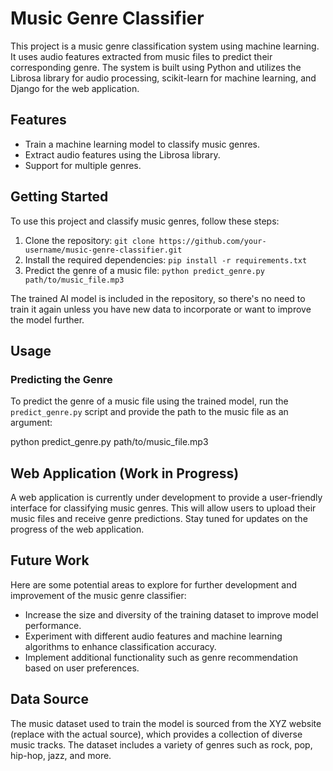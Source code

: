 # Music Genre Classifier

This project is a music genre classification system using machine learning. It uses audio features extracted from music files to predict their corresponding genre. The system is built using Python and utilizes the Librosa library for audio processing, scikit-learn for machine learning, and Django for the web application.

## Features

- Train a machine learning model to classify music genres.
- Extract audio features using the Librosa library.
- Support for multiple genres.

## Getting Started

To use this project and classify music genres, follow these steps:

1. Clone the repository: `git clone https://github.com/your-username/music-genre-classifier.git`
2. Install the required dependencies: `pip install -r requirements.txt`
3. Predict the genre of a music file: `python predict_genre.py path/to/music_file.mp3`

The trained AI model is included in the repository, so there's no need to train it again unless you have new data to incorporate or want to improve the model further.

## Usage

### Predicting the Genre

To predict the genre of a music file using the trained model, run the `predict_genre.py` script and provide the path to the music file as an argument:

python predict_genre.py path/to/music_file.mp3


## Web Application (Work in Progress)

A web application is currently under development to provide a user-friendly interface for classifying music genres. This will allow users to upload their music files and receive genre predictions. Stay tuned for updates on the progress of the web application.

## Future Work

Here are some potential areas to explore for further development and improvement of the music genre classifier:

- Increase the size and diversity of the training dataset to improve model performance.
- Experiment with different audio features and machine learning algorithms to enhance classification accuracy.
- Implement additional functionality such as genre recommendation based on user preferences.

## Data Source

The music dataset used to train the model is sourced from the XYZ website (replace with the actual source), which provides a collection of diverse music tracks. The dataset includes a variety of genres such as rock, pop, hip-hop, jazz, and more.

